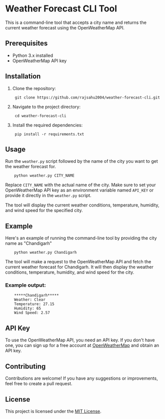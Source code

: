 # Weather Forecast CLI Tool

This is a command-line tool that accepts a city name and returns the current weather forecast using the OpenWeatherMap API.

## Prerequisites

- Python 3.x installed
- OpenWeatherMap API key

## Installation

1. Clone the repository:

        git clone https://github.com/rajsahu2004/weather-forecast-cli.git

2. Navigate to the project directory:

        cd weather-forecast-cli

3. Install the required dependencies:

        pip install -r requirements.txt

## Usage

Run the `weather.py` script followed by the name of the city you want to get the weather forecast for.

        python weather.py CITY_NAME

Replace `CITY_NAME` with the actual name of the city. Make sure to set your OpenWeatherMap API key as an environment variable named `API_KEY` or provide it directly in the `weather.py` script.

The tool will display the current weather conditions, temperature, humidity, and wind speed for the specified city.

## Example

Here's an example of running the command-line tool by providing the city name as "Chandigarh"

        python weather.py Chandigarh

The tool will make a request to the OpenWeatherMap API and fetch the current weather forecast for Chandigarh. It will then display the weather conditions, temperature, humidity, and wind speed for the city.

### Example output:

        *****Chandigarh*****
        Weather: Clear
        Temperature: 27.15
        Humidity: 65
        Wind Speed: 2.57

## API Key

To use the OpenWeatherMap API, you need an API key. If you don't have one, you can sign up for a free account at [OpenWeatherMap](https://openweathermap.org/) and obtain an API key.

## Contributing

Contributions are welcome! If you have any suggestions or improvements, feel free to create a pull request.

## License

This project is licensed under the [MIT License](LICENSE).
